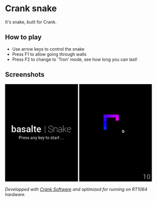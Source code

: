 # Crank snake
It's snake, built for Crank.

## How to play

 - Use arrow keys to control the snake
 - Press F1 to allow going through walls
 - Press F2 to change to 'Tron' mode, see how long you can last!

## Screenshots
![The home screen](home.png)
![The game](game.png)

*Developped with [Crank Software](https://www.cranksoftware.com/) and optimized for running on RT1064 hardware.*